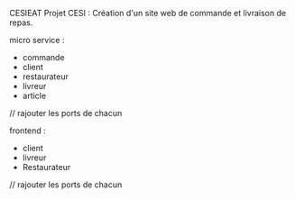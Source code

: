 CESIEAT
Projet CESI : Création d'un site web de commande et livraison de repas.


micro service : 
- commande 
- client 
- restaurateur
- livreur
- article 

// rajouter les ports de chacun 

frontend : 
- client 
- livreur
- Restaurateur

// rajouter les ports de chacun 
